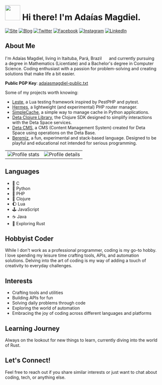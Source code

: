 <h1><img src="https://emojis.slackmojis.com/emojis/images/1643514476/4594/blob-wave.gif?1643514476" width="50"/> Hi there! I'm Adaías Magdiel.</h1>

[![Site](https://img.shields.io/badge/Ada%C3%ADas%20Magdiel-%239333EA?style=for-the-badge&logo=dwavesystems&logoColor=ffffff)](https://adaiasmagdiel.com/)
[![Blog](https://img.shields.io/badge/Verdumes%26Leguras-d27938?style=for-the-badge&logo=readme&logoColor=white)](https://blog.adaiasmagdiel.com/)
[![Twitter](https://img.shields.io/badge/twitter-%231DA1F2.svg?&style=for-the-badge&logo=twitter&logoColor=white)](https://twitter.com/m_gd__l)
[![Facebook](https://img.shields.io/badge/Facebook-1877F2?style=for-the-badge&logo=facebook&logoColor=white)](https://facebook.com/adaias.magdiel)
[![Instagram](https://img.shields.io/badge/Instagram-d62976?style=for-the-badge&logo=instagram&logoColor=white)](https://instagram.com/adaias.magdiel)
[![LinkedIn](https://img.shields.io/badge/LinkedIn-0077B5?style=for-the-badge&logo=linkedin&logoColor=white)](https://www.linkedin.com/in/adaiasmagdiel/)

## About Me

<p>I'm Adaías Magdiel, living in Itaituba, Pará, Brazil <img src="https://upload.wikimedia.org/wikipedia/commons/thumb/b/b1/Bandeira_Itaituba.svg/120px-Bandeira_Itaituba.svg.png" width="16px"> and currently pursuing a degree in Mathematics (Licentiate) and a Bachelor's degree in Computer Science. Coding enthusiast with a passion for problem-solving and creating solutions that make life a bit easier.</p>

**Public PGP Key**: [adaiasmagdiel-public.txt](./adaiasmagdiel-public.txt)

Some of my projects worth knowing:
-   [Leste](https://github.com/AdaiasMagdiel/Leste), a Lua testing framework inspired by PestPHP and pytest.
-   [Hermes](https://github.com/AdaiasMagdiel/hermes), a lightweight (and experimental) PHP router manager.
-   [SimpleCache](https://github.com/AdaiasMagdiel/simple-cache), a simple way to manage cache in Python applications.
-   [Deta Clojure Library](https://github.com/AdaiasMagdiel/deta-clojure), the Clojure SDK designed to simplify interactions with the Deta Space services.
-   [Deta CMS](https://github.com/AdaiasMagdiel/deta-cms), a CMS (Content Management System) created for Deta Space using operations on the Deta Base.
-   [Beremiz](https://github.com/AdaiasMagdiel/Beremiz), a fun, experimental and stack-based language. Designed to be playful and educational not intended for serious programming.

<table>
  <tr>
    <td><img src="http://github-profile-summary-cards.vercel.app/api/cards/stats?username=adaiasmagdiel&theme=vue" alt="Profile stats" title="Profile details"></td>
    <td><img src="http://github-profile-summary-cards.vercel.app/api/cards/profile-details?username=adaiasmagdiel&theme=vue" alt="Profile details" title="Profile details"></td>
  </tr>
</table>

## Languages

- 🔧 C 
- 🐍 Python 
- 🐘 PHP 
- 🧮 Clojure 
- 🌔 Lua
- 🕹️ JavaScript
- ☕ Java
- 🦀 Exploring Rust

## Hobbyist Coder

While I don't work as a professional programmer, coding is my go-to hobby. I love spending my leisure time crafting tools, APIs, and automation solutions. Delving into the art of coding is my way of adding a touch of creativity to everyday challenges.

## Interests

- Crafting tools and utilities
- Building APIs for fun
- Solving daily problems through code
- Exploring the world of automation
- Embracing the joy of coding across different languages and platforms

## Learning Journey

Always on the lookout for new things to learn, currently diving into the world of Rust.

## Let's Connect!

Feel free to reach out if you share similar interests or just want to chat about coding, tech, or anything else.

